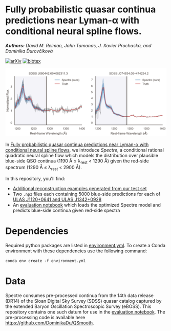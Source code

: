 # Fully probabilistic quasar continua predictions near Lyman-α with conditional neural spline flows.
***Authors:*** *David M. Reiman, John Tamanas, J. Xavier Prochaska, and Dominika Ďurovčíková*
<!---[\[arxiv\]](arXiv)[\[bibtex\]](bibtex)-->
[![arXiv](http://img.shields.io/badge/arXiv-2005.xxxxx-cd5c5c.svg)](arXiv)
[![bibtex](http://img.shields.io/badge/bibtex-4682b4.svg)](bibtex)

<!--- smaller image here, like 2 examples -->
<img src="/samples/sample_readme.png">

In [Fully probabilistic quasar continua predictions near Lyman-α with conditional neural spline flows](http://arxiv.org), we introduce *Spectre*, a conditional rational quadratic neural spline flow which models the distribution over plausible blue-side QSO continua (1190 Å ≤ λ<sub>rest</sub> < 1290 Å) given the red-side spectrum (1290 Å ≤ λ<sub>rest</sub> < 2900 Å).

In this repository, you'll find:  
  * [Additional reconstruction examples generated from our test set](/samples)
  * Two `.npz` files each containing 5000 blue-side predictions for each of [ULAS J1120+0641 and ULAS J1342+0928](<data/>)
  * An [evaluation notebook](<notebooks/evaluation.ipynb>) which loads the optimized Spectre model and predicts blue-side continua given red-side spectra

# Dependencies

Required python packages are listed in [environment.yml](environment.yml). To create a Conda environment with these dependencies use the following command:

```
conda env create -f environment.yml
```
# Data

Spectre consumes pre-processed continua from the 14th data release (DR14) of the Sloan Digital Sky Survey (SDSS) quasar catalog captured by the extended Baryon Oscillation Spectroscopic Survey (eBOSS). This repository contains one such datum for use in the [evaluation notebook](<notebooks/evaluation.ipynb>). The pre-processing code is available here https://github.com/DominikaDu/QSmooth. 

<!---
**arXiv:** TBA.  
**Abstract:** Measurement of the red damping wing of neutral hydrogen in quasar spectra provides a probe of the epoch of reionization in the early universe. Such quantification requires precise and unbiased estimates of the intrinsic continua near Lyman-α (Lyα), a challenging task given the highly variable Lyα emission profiles of quasars. Here, we introduce a fully probabilistic approach to intrinsic continua prediction. We frame the problem as a conditional density estimation task and explicitly model the distribution over plausible blue-side continua (1190 Å ≤ λrest < 1290 Å) conditional on the red-side spectrum (1290 Å ≤ λrest < 2900 Å) using normalizing flows. Our approach achieves state-of-the-art precision and accuracy, allows for sampling one thousand plausible continua in less than a tenth of a second, and can natively provide confidence intervals on the blue-side continua via Monte Carlo sampling. We measure the damping wing effect in two high-redshift quasars and estimate the volume-averaged neutral fraction of hydrogen from each, finding x_HI = 0.239 ± 0.053 for ULAS J1120+0641 (z = 7.09) and x_HI = 0.189 ± 0.031 for ULAS J1342+0928 (z = 7.54).  

***
-->
